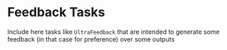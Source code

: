 # Feedback Tasks

Include here tasks like `UltraFeedback` that are intended to generate some feedback (in that case for preference) over some outputs

